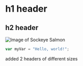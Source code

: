 # h1 header
## h2 header



![Image of Sockeye Salmon](https://wildsalmoncenter.org/wp-content/uploads/2020/02/kspencer_sockeye.jpg)

``` javascript
var myVar = "Hello, world!";
```



added 2 headers of different sizes
